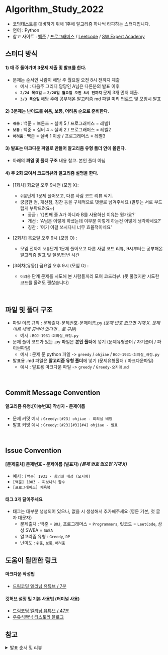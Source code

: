 # Algorithm_Study_2022

- 코딩테스트를 대비하기 위해 1주에 알고리즘 하나씩 타파하는 스터디입니다.
- 언어 : Python
- 참고 사이트 : [백준](https://www.acmicpc.net/) / [프로그래머스](https://programmers.co.kr/) / [Leetcode](https://leetcode.com/explore/) / [SW Expert Academy](https://swexpertacademy.com/)

## 스터디 방식
#### 1) 매 주 돌아가며 3문제 제출 및 발표를 한다. 
- 문제는 순서인 사람이 해당 주 월요일 오전 8시 전까지 제출 
  + 예시 : 다음주 그리디 담당인 A님은 다른분의 발표 이후 <br>
  + **`2/24 목요일`** ~ **`2/28일 월요일 오전 8시 전까지`** 문제 3개 먼저 제출. <br>
  + **`3/3 목요일`** 해당 주에 공부해온 알고리즘 md 파일 미리 업로드 및 모임시 발표

#### 2) 3문제는 난이도를 쉬움, 보통, 어려움 순으로 준비한다. 
  - **`쉬움`** : 백준 = 브론즈 ~ 실버 5 / 프로그래머스 = 레벨1
  - **`보통`** : 백준 = 실버 4 ~ 실버 2 /  프로그래머스 = 레벨2
  - **`어려움`** : 백준 = 실버 1 이상 / 프로그래머스 = 레벨3

#### 3) 발표는 마크다운 파일로 만들어 알고리즘 유형 폴더 안에 올린다. 
 - 아래의 **파일 및 폴더 구조** 내용 참고. 본인 폴더 아님
  
#### 4) 주 2회 모여서 코드리뷰와 알고리즘 설명을 한다.
- [1회차] 화요일 오후 9시전 (모임 X): 
  + `쉬움`단계 1문제 풀어오고, 다른 사람 코드 리뷰 적기. 
  + 궁금한 점, 개선점, 칭찬 등을 구체적으로 댓글로 남겨주세요 (말투는 서로 부드럽게 부탁드려요~)
    + 궁금 : '{}번째 줄 A가 아니라 B를 사용하신 이유는 뭔가요?'
    + 개선 : 'A님은 이렇게 하셨는데 이부분 이렇게 하는건 어떻게 생각하세요?'
    + 칭찬 : '여기 이걸 쓰시다니 너무 효율적이네요'

- [2회차] 목요일 오후 9시 (모임 O) : 
  + 모임 전까지 `보통`단계 1문제 풀어오고 다른 사람 코드 리뷰, 9시부터는 공부해온 알고리즘 발표 및 질문/답변 시간

- [3회차(유동)] 금요일 오후 9시 (모임 O) : 
  + `어려움` 단계 문제를 시도해 본 사람들끼리 모여 코드리뷰. (못 풀었지만 시도한 코드를 올려도 괜찮습니다)

<br>

## 파일 및 폴더 구조
- 파일 이름 규칙 : 문제출처-문제번호-문제이름.py    *(문제 번호 없으면 기재 X. 문제 이름 내에 공백이 있다면 _ 로 구분)*
  + 예시 : `BOJ-1931-회의실_배정.py`
- 문제 풀이 코드가 있는 .py 파일은 **본인 폴더**에 넣기 (문제유형폴더 / 자기폴더 / 파이썬파일)
  + 예시 : 문제 푼 python 파일 -> `greedy` / `ohjiae` / `BOJ-1931-회의실_배정.py`
- 발표용 .md 파일은 **알고리즘 유형 폴더**에 넣기 (문제유형폴더 / 마크다운파일)
  + 예시 : 발표용 마크다운 파일 ->  `greedy` / `Greedy-오지애.md`

<br>

## Commit Message Convention
#### 알고리즘 유형:[이슈번호] 작성자 - 문제이름
  + 문제 커밋 예시 : `Greedy:[#23] ohjiae - 회의실 배정`
  + 발표 커밋 예시 : `Greedy:[#23][#3][#4] ohjiae - 발표`
<br>

## Issue Convention
#### [문제출처] 문제번호 - 문제이름 (발표자)  *(문제 번호 없으면 기재 X)*
  + 예시 : `[백준] 1931 - 회의실 배정 (오지애)`
  + `[백준] 1003 - 피보나치 함수`
  + `[프로그래머스] 체육복`

#### 태그 **3개** 달아주세요
- 태그는 대부분 생성되어 있으나, 없을 시 생성해서 추가해주세요 (영문 기본, 첫 글자 대문자)
  + 문제출처 : 백준 = `BOJ`, 프로그래머스 = `Programmers`, 릿코드 = `LeetCode`, 삼성 SWEA = `SWEA`
  + 알고리즘 유형 : `Greedy`, `DP`
  + 난이도 : `쉬움`, `보통`, `어려움` 


## 도움이 될만한 링크
#### 마크다운 작성법 
- [드림코딩 엘리님 유튜브 / 7분](https://youtu.be/kMEb_BzyUqk)
#### 깃허브 설정 및 기본 사용법 (터미널 사용)
- [드림코딩 엘리님 유튜브 / 47분](https://youtu.be/Z9dvM7qgN9s)
- [우유식빵님 티스토리 블로그](https://waytocse.tistory.com/59)


## 참고

<details>
<summary>발표 순서 및 리뷰</summary>
<div markdown="1">
  
### 순서
  
|주차|이름(git_id)|발표일|
|---|------|--|
|1 주차|오레오라떼 (HaileyHyewonChung)|`3/3`|
|2 주차|dyoon1635|`3/10`|
|3 주차|제리 (yyj0128)|`3/17`|
|4 주차|머리 빗는 네오 (koodaeun)|`3/24`|
|5 주차|학부생 (kimdozzi)|`3/31`|
|6 주차|europani|`4/7`|
|7 주차|소담|`4/14`|
|8 주차|JJ (aegohc)|`4/21`|
|9 주차|튜브 (nayoung1124)|`4/28`|
|10 주차|프로도 (Choi-2022)|`5/5`|
|11 주차|무지(div-leejaemyeong)|`5/12`|

> 10 주차는 빨간날이니 추후에 고민해봅시다!
                                 
### 리뷰 
> (예시) 2,3,4 를 리뷰해야 한다면?
  
> 2주차 담당자님(dyoon1635), 3주차 담당자님(제리), 4주차 담당자님(머리 빗는 네오) 의 코드를 리뷰하기!
  
|  이름  |오레오(Hailey)|doy (dyoon)|제리(yyj)|네오(koo)|학부생(kimdozzi)|europani|소담(soda)|재재(ohjiae)|튜브(nayoung)|프로도(Choi)|무지(div)|
|------|-----|-----|-----|-----|-----|-----|-----|-----|-----|-----|-----|
|1 주차|2,3,4|3,4,5|4,5,6|5,6,7|6,7,8|7,8,9|8,9,10|9,10,11|10,11,1|11,1,2|1,2,3|                        
|2 주차|3,4,5|4,5,6|5,6,7|6,7,8|7,8,9|8,9,10|9,10,11|10,11,1|11,1,2|1,2,3|2,3,4|
|3 주차|4,5,6|5,6,7|6,7,8|7,8,9|8,9,10|9,10,11|10,11,1|11,1,2|1,2,3|2,3,4|3,4,5|
|4 주차|5,6,7|6,7,8|7,8,9|8,9,10|9,10,11|10,11,1|11,1,2|1,2,3|2,3,4|3,4,5|4,5,6|
|5 주차|6,7,8|7,8,9|8,9,10|9,10,11|10,11,1|11,1,2|1,2,3|2,3,4|3,4,5|4,5,6|5,6,7|
|6 주차|7,8,9|8,9,10|9,10,11|10,11,1|11,1,2|1,2,3|2,3,4|3,4,5|4,5,6|5,6,7|6,7,8|
|7 주차|8,9,10|9,10,11|10,11,1|11,1,2|1,2,3|2,3,4|3,4,5|4,5,6|5,6,7|6,7,8|7,8,9|
|8 주차|9,10,11|10,11,1|11,1,2|1,2,3|2,3,4|3,4,5|4,5,6|5,6,7|6,7,8|7,8,9|8,9,10|
|9 주차|10,11,1|11,1,2|1,2,3|2,3,4|3,4,5|4,5,6|5,6,7|6,7,8|7,8,9|8,9,10|9,10,11|
|10 주차|11,1,2|1,2,3|2,3,4|3,4,5|4,5,6|5,6,7|6,7,8|7,8,9|8,9,10|9,10,11|10,11,1|
|11 주차|1,2,3|2,3,4|3,4,5|4,5,6|5,6,7|6,7,8|7,8,9|8,9,10|9,10,11|10,11,1|11,1,2|

</div>
</details>
